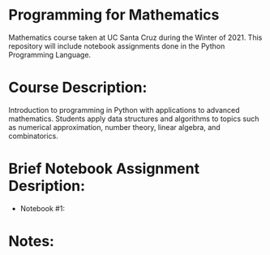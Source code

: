 # Programming for Mathematics

Mathematics course taken at UC Santa Cruz during the Winter of 2021. This repository will include notebook assignments done in the Python Programming Language. 

# Course Description: 
Introduction to programming in Python with applications to advanced mathematics. Students apply data structures and algorithms to topics such as numerical approximation, number theory, linear algebra, and combinatorics. 

# Brief Notebook Assignment Desription:

* Notebook #1:


# Notes: 

